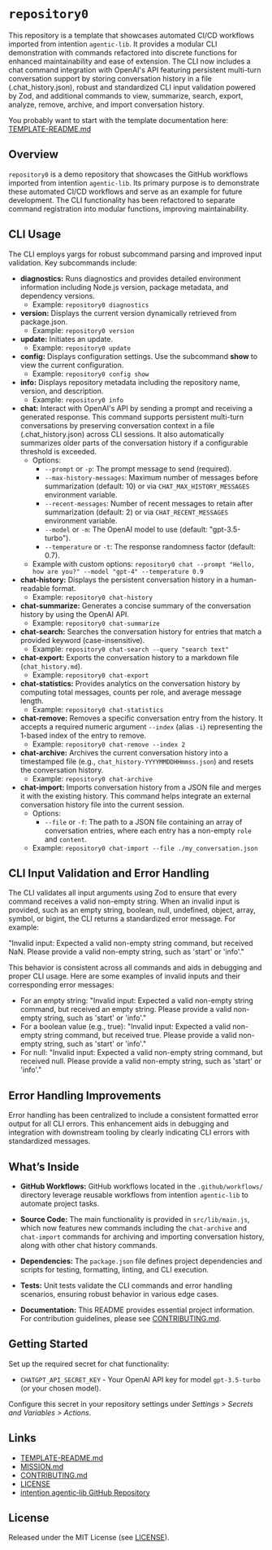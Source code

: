 # `repository0`

This repository is a template that showcases automated CI/CD workflows imported from intentïon `agentic‑lib`. It provides a modular CLI demonstration with commands refactored into discrete functions for enhanced maintainability and ease of extension. The CLI now includes a chat command integration with OpenAI's API featuring persistent multi-turn conversation support by storing conversation history in a file (.chat_history.json), robust and standardized CLI input validation powered by Zod, and additional commands to view, summarize, search, export, analyze, remove, archive, and import conversation history.

You probably want to start with the template documentation here: [TEMPLATE-README.md](https://github.com/xn-intenton-z2a/agentic-lib/blob/main/TEMPLATE-README.md)

## Overview

`repository0` is a demo repository that showcases the GitHub workflows imported from intentïon `agentic‑lib`. Its primary purpose is to demonstrate these automated CI/CD workflows and serve as an example for future development. The CLI functionality has been refactored to separate command registration into modular functions, improving maintainability.

## CLI Usage

The CLI employs yargs for robust subcommand parsing and improved input validation. Key subcommands include:

- **diagnostics:** Runs diagnostics and provides detailed environment information including Node.js version, package metadata, and dependency versions.
  - Example: `repository0 diagnostics`
- **version:** Displays the current version dynamically retrieved from package.json.
  - Example: `repository0 version`
- **update:** Initiates an update.
  - Example: `repository0 update`
- **config:** Displays configuration settings. Use the subcommand **show** to view the current configuration.
  - Example: `repository0 config show`
- **info:** Displays repository metadata including the repository name, version, and description.
  - Example: `repository0 info`
- **chat:** Interact with OpenAI's API by sending a prompt and receiving a generated response. This command supports persistent multi-turn conversations by preserving conversation context in a file (.chat_history.json) across CLI sessions. It also automatically summarizes older parts of the conversation history if a configurable threshold is exceeded.
  - Options:
    - `--prompt` or `-p`: The prompt message to send (required).
    - `--max-history-messages`: Maximum number of messages before summarization (default: 10) or via `CHAT_MAX_HISTORY_MESSAGES` environment variable.
    - `--recent-messages`: Number of recent messages to retain after summarization (default: 2) or via `CHAT_RECENT_MESSAGES` environment variable.
    - `--model` or `-m`: The OpenAI model to use (default: "gpt-3.5-turbo").
    - `--temperature` or `-t`: The response randomness factor (default: 0.7).
  - Example with custom options: `repository0 chat --prompt "Hello, how are you?" --model "gpt-4" --temperature 0.9`
- **chat-history:** Displays the persistent conversation history in a human-readable format.
  - Example: `repository0 chat-history`
- **chat-summarize:** Generates a concise summary of the conversation history by using the OpenAI API.
  - Example: `repository0 chat-summarize`
- **chat-search:** Searches the conversation history for entries that match a provided keyword (case-insensitive).
  - Example: `repository0 chat-search --query "search text"`
- **chat-export:** Exports the conversation history to a markdown file (`chat_history.md`).
  - Example: `repository0 chat-export`
- **chat-statistics:** Provides analytics on the conversation history by computing total messages, counts per role, and average message length.
  - Example: `repository0 chat-statistics`
- **chat-remove:** Removes a specific conversation entry from the history. It accepts a required numeric argument `--index` (alias `-i`) representing the 1-based index of the entry to remove.
  - Example: `repository0 chat-remove --index 2`
- **chat-archive:** Archives the current conversation history into a timestamped file (e.g., `chat_history-YYYYMMDDHHmmss.json`) and resets the conversation history.
  - Example: `repository0 chat-archive`
- **chat-import:** Imports conversation history from a JSON file and merges it with the existing history. This command helps integrate an external conversation history file into the current session.
  - Options:
    - `--file` or `-f`: The path to a JSON file containing an array of conversation entries, where each entry has a non-empty `role` and `content`.
  - Example: `repository0 chat-import --file ./my_conversation.json`

## CLI Input Validation and Error Handling

The CLI validates all input arguments using Zod to ensure that every command receives a valid non-empty string. When an invalid input is provided, such as an empty string, boolean, null, undefined, object, array, symbol, or bigint, the CLI returns a standardized error message. For example:

  "Invalid input: Expected a valid non-empty string command, but received NaN. Please provide a valid non-empty string, such as 'start' or 'info'."

This behavior is consistent across all commands and aids in debugging and proper CLI usage. Here are some examples of invalid inputs and their corresponding error messages:

- For an empty string: "Invalid input: Expected a valid non-empty string command, but received an empty string. Please provide a valid non-empty string, such as 'start' or 'info'."
- For a boolean value (e.g., true): "Invalid input: Expected a valid non-empty string command, but received true. Please provide a valid non-empty string, such as 'start' or 'info'."
- For null: "Invalid input: Expected a valid non-empty string command, but received null. Please provide a valid non-empty string, such as 'start' or 'info'."

## Error Handling Improvements

Error handling has been centralized to include a consistent formatted error output for all CLI errors. This enhancement aids in debugging and integration with downstream tooling by clearly indicating CLI errors with standardized messages.

## What’s Inside

- **GitHub Workflows:**
  GitHub workflows located in the `.github/workflows/` directory leverage reusable workflows from intentïon `agentic‑lib` to automate project tasks.

- **Source Code:**
  The main functionality is provided in `src/lib/main.js`, which now features new commands including the `chat-archive` and `chat-import` commands for archiving and importing conversation history, along with other chat history commands.

- **Dependencies:**
  The `package.json` file defines project dependencies and scripts for testing, formatting, linting, and CLI execution.

- **Tests:**
  Unit tests validate the CLI commands and error handling scenarios, ensuring robust behavior in various edge cases.

- **Documentation:**
  This README provides essential project information. For contribution guidelines, please see [CONTRIBUTING.md](./CONTRIBUTING.md).

## Getting Started

Set up the required secret for chat functionality:
- `CHATGPT_API_SECRET_KEY` - Your OpenAI API key for model `gpt-3.5-turbo` (or your chosen model).

Configure this secret in your repository settings under *Settings > Secrets and Variables > Actions*.

## Links

- [TEMPLATE-README.md](https://github.com/xn-intenton-z2a/agentic-lib/blob/main/TEMPLATE-README.md)
- [MISSION.md](./MISSION.md)
- [CONTRIBUTING.md](./CONTRIBUTING.md)
- [LICENSE](./LICENSE)
- [intentïon agentic‑lib GitHub Repository](https://github.com/xn-intenton-z2a/agentic-lib)

## License

Released under the MIT License (see [LICENSE](./LICENSE)).
